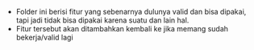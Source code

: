 - Folder ini berisi fitur yang sebenarnya dulunya valid dan bisa dipakai, tapi jadi tidak bisa dipakai karena suatu dan lain hal.
- Fitur tersebut akan ditambahkan kembali ke jika memang sudah bekerja/valid lagi
